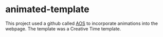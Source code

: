# animated-template

This project used a github called [AOS](https://github.com/michalsnik/aos) to incorporate animations into the webpage. The template was a Creative Time template.
